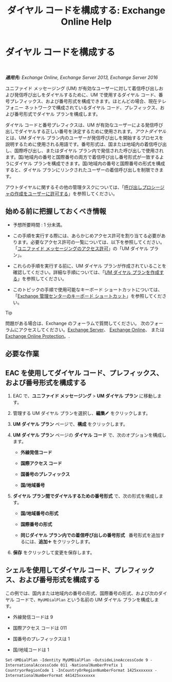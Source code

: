 ﻿---
title: 'ダイヤル コードを構成する: Exchange Online Help'
TOCTitle: ダイヤル コードを構成する
ms:assetid: e5b5efee-b734-4f70-8357-11be07b23bd0
ms:mtpsurl: https://technet.microsoft.com/ja-jp/library/Bb124992(v=EXCHG.150)
ms:contentKeyID: 51407590
ms.date: 05/22/2018
mtps_version: v=EXCHG.150
ms.translationtype: HT
---

# ダイヤル コードを構成する

 

_**適用先:** Exchange Online, Exchange Server 2013, Exchange Server 2016_

ユニファイド メッセージング (UM) が有効なユーザーに対して着信呼び出しおよび発信呼び出しをダイヤルするために、UM で使用するダイヤル コード、番号プレフィックス、および番号形式を構成できます。ほとんどの場合、現在テレフォニー ネットワークで構成されているダイヤル コード、プレフィックス、および番号形式でダイヤル プランを構成します。

ダイヤル コードと番号プレフィクスは、UM が有効なユーザーによる発信呼び出しでダイヤルする正しい番号を決定するために使用されます。*アウトダイヤル*とは、UM ダイヤル プラン内のユーザーが発信呼び出しを開始するプロセスを説明するために使用される用語です。番号形式は、国または地域内の着信呼び出し、国際呼び出し、またはダイヤル プラン内で発信された呼び出しで使用されます。国/地域内の番号と国際番号の両方で着信呼び出し番号形式が一致するようにダイヤル プランを構成できます。国/地域内の番号と国際番号の形式を構成すると、ダイヤル プランにリンクされたユーザーの着信呼び出しを制限できます。

アウトダイヤルに関するその他の管理タスクについては、「[呼び出しプロシージャの作成をユーザーに許可する](https://docs.microsoft.com/ja-jp/exchange/voice-mail-unified-messaging/set-up-client-voice-mail-features/allow-users-to-make-calls-procedures)」を参照してください。

## 始める前に把握しておくべき情報

  - 予想所要時間 : 1 分未満。

  - この手順を実行する際には、あらかじめアクセス許可を割り当てる必要があります。必要なアクセス許可の一覧については、以下を参照してください。「[ユニファイド メッセージングのアクセス許可](unified-messaging-permissions-exchange-2013-help.md)」の「UM ダイヤル プラン」。

  - これらの手順を実行する前に、UM ダイヤル プランが作成されていることを確認してください。詳細な手順については、「[UM ダイヤル プランを作成する](https://docs.microsoft.com/ja-jp/exchange/voice-mail-unified-messaging/connect-voice-mail-system/create-um-dial-plan)」を参照してください。

  - このトピックの手順で使用可能なキーボード ショートカットについては、「[Exchange 管理センターのキーボード ショートカット](keyboard-shortcuts-in-the-exchange-admin-center-exchange-online-protection-help.md)」を参照してください。


> [!TIP]
> 問題がある場合は、Exchange のフォーラムで質問してください。 次のフォーラムにアクセスしてください。<A href="https://go.microsoft.com/fwlink/p/?linkid=60612">Exchange Server</A>、 <A href="https://go.microsoft.com/fwlink/p/?linkid=267542">Exchange Online</A>、 または <A href="https://go.microsoft.com/fwlink/p/?linkid=285351">Exchange Online Protection</A>。.



## 必要な作業

## EAC を使用してダイヤル コード、プレフィックス、および番号形式を構成する

1.  EAC で、<strong>ユニファイド メッセージング</strong> \> <strong>UM ダイヤル プラン</strong> に移動します。

2.  管理する UM ダイヤル プランを選択し、<strong>編集</strong>![編集アイコン](images/Bb124582.6f53ccb2-1f13-4c02-bea0-30690e6ea71d(EXCHG.150).gif "編集アイコン") をクリックします。

3.  <strong>UM ダイヤル プラン</strong> ページで、<strong>構成</strong> をクリックします。

4.  <strong>UM ダイヤル プラン</strong> ページの <strong>ダイヤル コード</strong> で、次のオプションを構成します。
    
      - **外線発信コード**
    
      - **国際アクセス コード**
    
      - **国番号のプレフィックス**
    
      - **国/地域番号**

5.  <strong>ダイヤル プラン間でダイヤルするための番号形式</strong> で、次の形式を構成します。
    
      - **国/地域番号の形式**
    
      - **国際番号の形式**
    
      - <strong>同じダイヤル プラン内での着信呼び出しの番号形式</strong>   番号形式を追加するには、<strong>追加</strong>![\[追加\] アイコン](images/JJ218640.c1e75329-d6d7-4073-a27d-498590bbb558(EXCHG.150).gif "[追加] アイコン") をクリックします。

6.  <strong>保存</strong> をクリックして変更を保存します。

## シェルを使用してダイヤル コード、プレフィックス、および番号形式を構成する

この例では、国内または地域内の番号の形式、国際番号の形式、および次のダイヤル コードで、`MyUMDialPlan` という名前の UM ダイヤル プランを構成します。

  - 外線発信コードは 9

  - 国際アクセス コードは 011

  - 国番号のプレフィックスは 1

  - 国/地域コードは 1

<!-- end list -->

    Set-UMDialPlan -Identity MyUMDialPlan -OutsideLineAccessCode 9 -InternationalAccessCode 011 -NationalNumberPrefix 1 CountryorRegionCode 1 -InCountryOrRegionNumberFormat 1425xxxxxxx -InternationalNumberFormat 441425xxxxxxx

